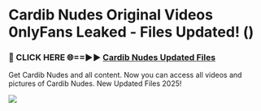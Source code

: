 # Cardib Nudes Original Videos 0nlyFans Leaked - Files Updated! ()

<h3>🔴 CLICK HERE 🌐==►► <a href="https://tinyurl.com/2p9ay9w9" rel="nofollow">Cardib Nudes Updated Files</a></h3>

Get Cardib Nudes and all content. Now you can access all videos and pictures of Cardib Nudes. New Updated Files 2025!

[![](https://i.imgur.com/KQgVmj3.gif)](https://tinyurl.com/2p9ay9w9)
